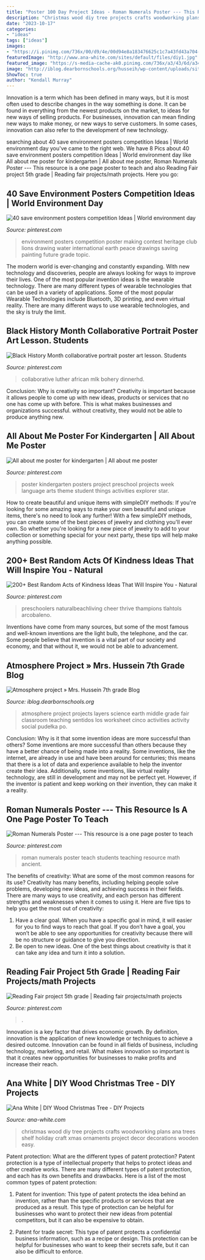 ```yaml
---
title: "Poster 100 Day Project Ideas - Roman Numerals Poster --- This Resource Is A One Page Poster To Teach"
description: "Christmas wood diy tree projects crafts woodworking plans ana trees shelf holiday craft xmas ornaments project decor decorations wooden easy"
date: "2023-10-17"
categories:
- "ideas"
tags: ["ideas"]
images:
- "https://i.pinimg.com/736x/00/d9/4e/00d94e8a183476625c1c7a43fd43a704--roman-numerals-first-page.jpg"
featuredImage: "http://www.ana-white.com/sites/default/files/diy1.jpg"
featured_image: "https://s-media-cache-ak0.pinimg.com/736x/a3/43/6d/a3436dc5e0ac75bc1c057a0ddc20593e.jpg"
image: "http://iblog.dearbornschools.org/husseih/wp-content/uploads/sites/883/2016/04/atmosphere-project1.jpg"
ShowToc: true
author: "Kendall Murray"
---
```



Innovation is a term which has been defined in many ways, but it is most often used to describe changes in the way something is done. It can be found in everything from the newest products on the market, to ideas for new ways of selling products. For businesses, innovation can mean finding new ways to make money, or new ways to serve customers. In some cases, innovation can also refer to the development of new technology.

	

		
searching about 40 save environment posters competition Ideas | World environment day you've came to the right web. We have 8 Pics about 40 save environment posters competition Ideas | World environment day like All about me poster for kindergarten | All about me poster, Roman Numerals Poster --- This resource is a one page poster to teach and also Reading Fair project 5th grade | Reading fair projects/math projects. Here you go:
		
    
## 40 Save Environment Posters Competition Ideas | World Environment Day

<img loading=lazy src="https://i.pinimg.com/736x/79/c6/2e/79c62e62b95470b760fdd11e1df724f8.jpg" onerror="this.onerror=null;this.src='https://tse3.mm.bing.net/th?id=OIP.MUaNTCmjO-N6VCOyqsu8lQHaMS&amp;pid=15.1';" alt="40 save environment posters competition Ideas | World environment day">

_Source: pinterest.com_

>environment posters competition poster making contest heritage club lions drawing water international earth peace drawings saving painting future grade topic. 

	

The modern world is ever-changing and constantly expanding. With new technology and discoveries, people are always looking for ways to improve their lives. One of the most popular invention ideas is the wearable technology. There are many different types of wearable technologies that can be used in a variety of applications. Some of the most popular Wearable Technologies include Bluetooth, 3D printing, and even virtual reality. There are many different ways to use wearable technologies, and the sky is truly the limit.

    
## Black History Month Collaborative Portrait Poster Art Lesson. Students

<img loading=lazy src="https://i.pinimg.com/736x/7c/6a/4f/7c6a4f292cd21dcffb7bcc6d2f148530.jpg" onerror="this.onerror=null;this.src='https://tse1.mm.bing.net/th?id=OIP.RlqOb82gQS_nboc3CmmSbAHaIs&amp;pid=15.1';" alt="Black History Month collaborative portrait poster art lesson. Students">

_Source: pinterest.com_

>collaborative luther african mlk bohery dinnerhd. 

	

Conclusion: Why is creativity so important?
Creativity is important because it allows people to come up with new ideas, products or services that no one has come up with before. This is what makes businesses and organizations successful. without creativity, they would not be able to produce anything new.

    
## All About Me Poster For Kindergarten | All About Me Poster

<img loading=lazy src="https://i.pinimg.com/736x/82/9c/83/829c8374c9d2fcedc0a672b1cc86ed5c--all-about-me-poster-kindergarten.jpg" onerror="this.onerror=null;this.src='https://tse2.mm.bing.net/th?id=OIP.IkFW9hsZ70sdD4betT7z0QHaJ3&amp;pid=15.1';" alt="All about me poster for kindergarten | All about me poster">

_Source: pinterest.com_

>poster kindergarten posters project preschool projects week language arts theme student things activities explorer star. 

	

How to create beautiful and unique items with simpleDIY methods:
If you're looking for some amazing ways to make your own beautiful and unique items, there's no need to look any further! With a few simpleDIY methods, you can create some of the best pieces of jewelry and clothing you'll ever own. So whether you're looking for a new piece of jewelry to add to your collection or something special for your next party, these tips will help make anything possible.

    
## 200+ Best Random Acts Of Kindness Ideas That Will Inspire You - Natural

<img loading=lazy src="https://i.pinimg.com/736x/9a/f3/a9/9af3a9b4e0bd1505df329f817281adcd.jpg" onerror="this.onerror=null;this.src='https://tse3.mm.bing.net/th?id=OIP.NEULA5esURnK7ZHuhXVb0wHaNQ&amp;pid=15.1';" alt="200+ Best Random Acts of Kindness Ideas That Will Inspire You - Natural">

_Source: pinterest.com_

>preschoolers naturalbeachliving cheer thrive thampions tlahtols arcobaleno. 

	

Inventions have come from many sources, but some of the most famous and well-known inventions are the light bulb, the telephone, and the car. Some people believe that invention is a vital part of our society and economy, and that without it, we would not be able to advancement.

    
## Atmosphere Project » Mrs. Hussein 7th Grade Blog

<img loading=lazy src="http://iblog.dearbornschools.org/husseih/wp-content/uploads/sites/883/2016/04/atmosphere-project1.jpg" onerror="this.onerror=null;this.src='https://tse3.mm.bing.net/th?id=OIP.AyN9x4lxzWbo6c8mhEBNNgAAAA&amp;pid=15.1';" alt="Atmosphere project » Mrs. Hussein 7th grade Blog">

_Source: iblog.dearbornschools.org_

>atmosphere project projects layers science earth middle grade fair classroom teaching sentidos los worksheet cinco activities activity social pudełka po. 

	

Conclusion: Why is it that some invention ideas are more successful than others?
Some inventions are more successful than others because they have a better chance of being made into a reality. Some inventions, like the internet, are already in use and have been around for centuries; this means that there is a lot of data and experience available to help the inventor create their idea. Additionally, some inventions, like virtual reality technology, are still in development and may not be perfect yet. However, if the inventor is patient and keep working on their invention, they can make it a reality.

    
## Roman Numerals Poster --- This Resource Is A One Page Poster To Teach

<img loading=lazy src="https://i.pinimg.com/736x/00/d9/4e/00d94e8a183476625c1c7a43fd43a704--roman-numerals-first-page.jpg" onerror="this.onerror=null;this.src='https://tse4.mm.bing.net/th?id=OIP.MSxCyp5nGLo6D9FSUGyKBwAAAA&amp;pid=15.1';" alt="Roman Numerals Poster --- This resource is a one page poster to teach">

_Source: pinterest.com_

>roman numerals poster teach students teaching resource math ancient. 

	

The benefits of creativity: What are some of the most common reasons for its use?
Creativity has many benefits, including helping people solve problems, developing new ideas, and achieving success in their fields. There are many ways to use creativity, and each person has different strengths and weaknesses when it comes to using it. Here are five tips to help you get the most out of creativity: 
1. Have a clear goal. When you have a specific goal in mind, it will easier for you to find ways to reach that goal. If you don’t have a goal, you won’t be able to see any opportunities for creativity because there will be no structure or guidance to give you direction. 
2. Be open to new ideas. One of the best things about creativity is that it can take any idea and turn it into a solution.

    
## Reading Fair Project 5th Grade | Reading Fair Projects/math Projects

<img loading=lazy src="https://s-media-cache-ak0.pinimg.com/736x/a3/43/6d/a3436dc5e0ac75bc1c057a0ddc20593e.jpg" onerror="this.onerror=null;this.src='https://tse3.mm.bing.net/th?id=OIP.MANDuHjqJwQBV2JkYYztWwHaJ4&amp;pid=15.1';" alt="Reading Fair project 5th grade | Reading fair projects/math projects">

_Source: pinterest.com_

>. 

	

Innovation is a key factor that drives economic growth. By definition, innovation is the application of new knowledge or techniques to achieve a desired outcome. Innovation can be found in all fields of business, including technology, marketing, and retail. What makes innovation so important is that it creates new opportunities for businesses to make profits and increase their reach.

    
## Ana White | DIY Wood Christmas Tree - DIY Projects

<img loading=lazy src="http://www.ana-white.com/sites/default/files/diy1.jpg" onerror="this.onerror=null;this.src='https://tse4.mm.bing.net/th?id=OIP.yZ9e11CutYtbKFGjjmgvnwHaKI&amp;pid=15.1';" alt="Ana White | DIY Wood Christmas Tree - DIY Projects">

_Source: ana-white.com_

>christmas wood diy tree projects crafts woodworking plans ana trees shelf holiday craft xmas ornaments project decor decorations wooden easy. 

	

Patent protection: What are the different types of patent protection?
Patent protection is a type of intellectual property that helps to protect ideas and other creative works. There are many different types of patent protection, and each has its own benefits and drawbacks. Here is a list of the most common types of patent protection:
1) Patent for invention: This type of patent protects the idea behind an invention, rather than the specific products or services that are produced as a result. This type of protection can be helpful for businesses who want to protect their new ideas from potential competitors, but it can also be expensive to obtain.

2) Patent for trade secret: This type of patent protects a confidential business information, such as a recipe or design. This protection can be helpful for businesses who want to keep their secrets safe, but it can also be difficult to enforce.

